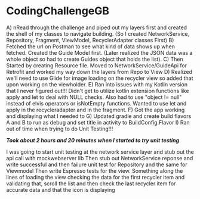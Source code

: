 # CodingChallengeGB

A) nRead through the challenge and piped out my layers first and created the shell of my classes to navigate building. 
(So I created NetworkService, Repository, Fragment, ViewModel, RecyclerAdapter classes First)
B) Fetched the url on Postman to see what kind of data shows up when fetched. Created the Guide Model first. (Later realized the JSON data was a whole object so had to create
  Guides object that holds the list).
C) Then Started by creating Resource file. Moved to NetworkService/GuideApi for Retrofit and worked my way down the layers from Repo to View
D) Realized we'll need to use Glide for image loading on the recycler view so added that upon working on the viewholder.
E) Ran into issues with my Kotlin version that I never figured out!!! Didn't get to utilize kotlin extension functions like apply and let to deal with NULL checks. Also had to
  use "object != null" instead of elvis operators or isNotEmpty functions. Wanted to use let and apply in the recycleradapter and in the fragment.
F) Got the app working and displaying what I needed to
G) Updated gradle and create build flavors A and B to run as debug and set title in activity to BuildConfig.Flavor
I) Ran out of time when trying to do Unit Testing!!!

***Took about 2 hours and 20 minutes when I started to try unit testing***

I was going to start unit testing at the network service layer and stub out the api call with mockwebserver lib
Then stub out NetworkService reponse and write successful and then failure unit test for Repository and the same for Viewmodel
Then write Espresso tests for the view. Something along the lines of loading the view checking the data for the first recycler item and validating that, scroll the list
and then check the last recycler item for accurate data and that the icon is displaying
